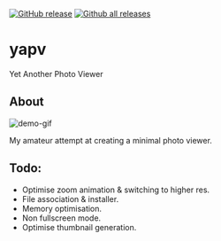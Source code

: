 [![GitHub release](https://img.shields.io/github/release/rocksdanister/yapv/all.svg)](https://github.com/rocksdanister/yapv/releases)
[![Github all releases](https://img.shields.io/github/downloads/rocksdanister/yapv/total.svg)](https://github.com/rocksdanister/yapv/releases)

# yapv
Yet Another Photo Viewer
## About
![demo-gif](/resources/demo1.gif?raw=true "demo")

My amateur attempt at creating a minimal photo viewer.
## Todo:
 - Optimise zoom animation & switching to higher res.
 - File association & installer.
 - Memory optimisation.
 - Non fullscreen mode.
 - Optimise thumbnail generation.
